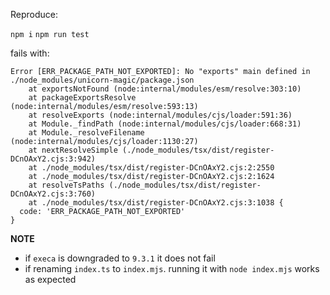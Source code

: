 Reproduce:

`npm i`
`npm run test`

fails with:

```
Error [ERR_PACKAGE_PATH_NOT_EXPORTED]: No "exports" main defined in ./node_modules/unicorn-magic/package.json
    at exportsNotFound (node:internal/modules/esm/resolve:303:10)
    at packageExportsResolve (node:internal/modules/esm/resolve:593:13)
    at resolveExports (node:internal/modules/cjs/loader:591:36)
    at Module._findPath (node:internal/modules/cjs/loader:668:31)
    at Module._resolveFilename (node:internal/modules/cjs/loader:1130:27)
    at nextResolveSimple (./node_modules/tsx/dist/register-DCnOAxY2.cjs:3:942)
    at ./node_modules/tsx/dist/register-DCnOAxY2.cjs:2:2550
    at ./node_modules/tsx/dist/register-DCnOAxY2.cjs:2:1624
    at resolveTsPaths (./node_modules/tsx/dist/register-DCnOAxY2.cjs:3:760)
    at ./node_modules/tsx/dist/register-DCnOAxY2.cjs:3:1038 {
  code: 'ERR_PACKAGE_PATH_NOT_EXPORTED'
}
```


**NOTE**
- if `execa` is downgraded to `9.3.1` it does not fail
- if renaming `index.ts` to `index.mjs`. running it with `node index.mjs` works as expected
